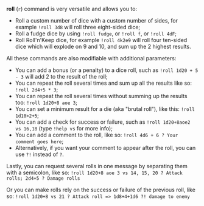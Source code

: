 **roll** (`r`) command is very versatile and allows you to:
 * Roll a custom number of dice with a custom number of sides, for example `!roll 3d8` will roll three eight-sided dice;
 * Roll a fudge dice by using `!roll fudge`, or `!roll f`, or `!roll 4dF`;
 * Roll Roll'n'Keep dice, for example `!roll 4k2e9` will roll four ten-sided dice which will explode on 9 and 10, and sum up the 2 highest results.

All these commands are also modifiable with additional parameters:
 * You can add a bonus (or a penalty) to a dice roll, such as `!roll 1d20 + 5 - 3` will add 2 to the result of the roll;
 * You can repeat the roll several times and sum up all the results like so: `!roll 2d4+5 * 3`;
 * You can repeat the roll several times without summing up the results too: `!roll 1d20+8 aoe 3`;
 * You can set a minimum result for a die (aka "brutal roll"), like this: `!roll 1d10>2+5`;
 * You can add a check for success or failure, such as `!roll 1d20+8aoe2 vs 16,18` (type `!help vs` for more info);
 * You can add a comment to the roll, like so: `!roll 4d6 + 6 ? Your comment goes here`;
 * Alternatively, if you want your comment to appear after the roll, you can use `?!` instead of `?`.

Lastly, you can request several rolls in one message by separating them with a semicolon, like so:
```!roll 1d20+8 aoe 3 vs 14, 15, 20 ? Attack rolls; 2d4+5 ? Damage rolls```

Or you can make rolls rely on the success or failure of the previous roll, like so:
```!roll 1d20+8 vs 21 ? Attack roll => 1d8+4+1d6 ?! damage to enemy```